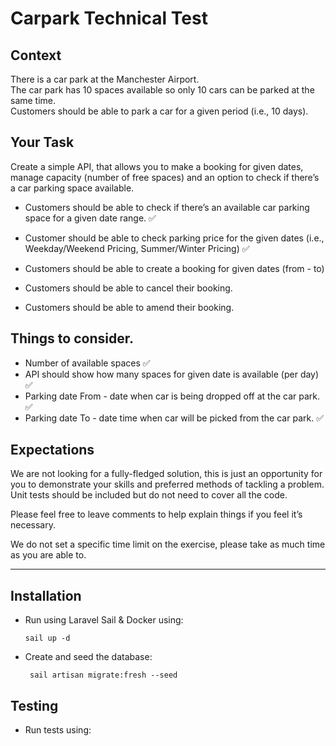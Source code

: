 # Carpark Technical Test

## Context

There is a car park at the Manchester Airport.\
The car park has 10 spaces available so only 10 cars can be parked at the same time. \
Customers should be able to park a car for a given period (i.e., 10 days).

## Your Task

Create a simple API, that allows you to make a booking for given dates, manage capacity
(number of free spaces) and an option to check if there’s a car parking space available.



- Customers should be able to check if there’s an available car parking space for a given
date range. ✅

- Customer should be able to check parking price for the given dates (i.e.,
Weekday/Weekend Pricing, Summer/Winter Pricing) ✅
- Customers should be able to create a booking for given dates (from - to)
- Customers should be able to cancel their booking.
- Customers should be able to amend their booking.

## Things to consider.

- Number of available spaces ✅
- API should show how many spaces for given date is available (per day) ✅
- Parking date From - date when car is being dropped off at the car park. ✅
- Parking date To - date time when car will be picked from the car park. ✅

## Expectations

We are not looking for a fully-fledged solution, this is just an opportunity for you to
demonstrate your skills and preferred methods of tackling a problem. \
Unit tests should be included but do not need to cover all the code.

Please feel free to leave comments to help explain things if you feel it’s necessary.

We do not set a specific time limit on the exercise, please take as much time as you are able to.


---

## Installation

- Run using Laravel Sail & Docker using:

    ```shell
    sail up -d
    ```
- Create and seed the database: 

    ```shell
     sail artisan migrate:fresh --seed
    ```
  
## Testing

- Run tests using:
```shell

```
